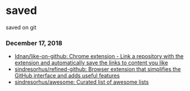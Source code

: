 # saved
saved on git

### December 17, 2018 
- [Idnan/like-on-github: Chrome extension - Link a repository with the extension and automatically save the links to content you like](https://github.com/Idnan/like-on-github) 
- [sindresorhus/refined-github: Browser extension that simplifies the GitHub interface and adds useful features](https://github.com/sindresorhus/refined-github) 
- [sindresorhus/awesome: Curated list of awesome lists](https://github.com/sindresorhus/awesome) 
